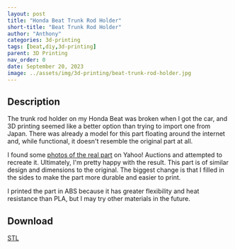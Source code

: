 ```yaml
---
layout: post
title: "Honda Beat Trunk Rod Holder"
short-title: "Beat Trunk Rod Holder"
author: "Anthony"
categories: 3d-printing
tags: [beat,diy,3d-printing]
parent: 3D Printing
nav_order: 0
date: September 20, 2023
image: ../assets/img/3d-printing/beat-trunk-rod-holder.jpg
---
```

## Description

The trunk rod holder on my Honda Beat was broken when I got the car, and 3D printing seemed like a better option than trying to import one from Japan. There was already a model for this part floating around the internet and, while functional, it doesn't resemble the original part at all.

I found some [photos of the real part](https://yahoo.aleado.com/lot?auctionID=r1104154156) on Yahoo! Auctions and attempted to recreate it. Ultimately, I'm pretty happy with the result. This part is of similar design and dimensions to the original. The biggest change is that I filled in the sides to make the part more durable and easier to print.

I printed the part in ABS because it has greater flexibility and heat resistance than PLA, but I may try other materials in the future.

## Download

[STL](../assets/stl/Honda_Beat_Trunk_Prop_Holder_FINAL.stl)